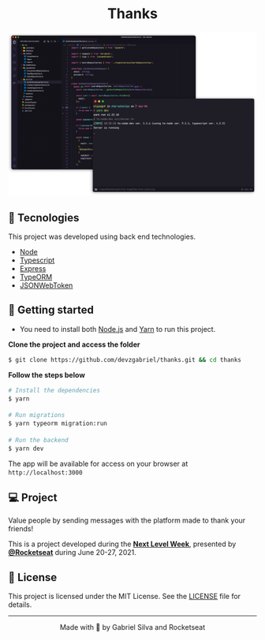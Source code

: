 <h1 align="center">Thanks</h1>

<p align="center">
  <img alt="Preview" src="./.github/preview.png">
</p>

## 🧪 Tecnologies

This project was developed using back end technologies.

- [Node](https://nodejs.org/)
- [Typescript](https://www.typescriptlang.org/)
- [Express](http://expressjs.com/)
- [TypeORM](https://typeorm.io/)
- [JSONWebToken](https://github.com/auth0/node-jsonwebtoken#readme)

## 🚀 Getting started

- You need to install both [Node.js](https://nodejs.org/en/download/) and [Yarn](https://yarnpkg.com/) to run this project.

**Clone the project and access the folder**

```bash
$ git clone https://github.com/devzgabriel/thanks.git && cd thanks
```

**Follow the steps below**

```bash
# Install the dependencies
$ yarn

# Run migrations
$ yarn typeorm migration:run

# Run the backend
$ yarn dev
```

The app will be available for access on your browser at `http://localhost:3000`

## 💻 Project

Value people by sending messages with the platform made to thank your friends!

This is a project developed during the **[Next Level Week](https://nextlevelweek.com/)**, presented by **[@Rocketseat](https://github.com/Rocketseat)** during June 20-27, 2021.

## 📝 License

This project is licensed under the MIT License. See the [LICENSE](LICENSE.md) file for details.

---

<p align="center">Made with 💜 by Gabriel Silva and Rocketseat</p>
